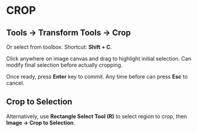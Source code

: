 # CROP

## Tools &rarr; Transform Tools &rarr; Crop

Or select from toolbox. Shortcut: **Shift + C**.

Click anywhere on image canvas and drag to highlight initial selection. Can modify final selection before actually cropping.

Once ready, press **Enter** key to commit. Any time before can press **Esc** to cancel.

## Crop to Selection

Alternatively, use **Rectangle Select Tool (R)** to select region to crop, then **Image &rarr; Crop to Selection**.
